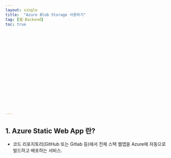 ```yaml
---
layout: single
title:  "Azure Blob Storage 사용하기"
tag: [웹-Backend]
toc: true 



















---
```


## 1. Azure Static Web App 란?

- 코드 리포지토리(GitHub 또는 Gitlab 등)에서 전체 스택 웹앱을 Azure에 자동으로 빌드하고 배포하는 서비스.